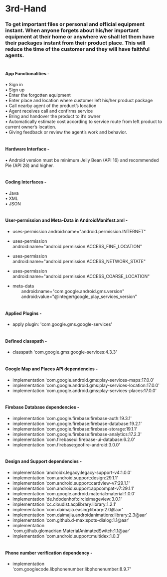 # 3rd-Hand
### To get important files or personal and official equipment instant. When anyone forgets about his/her important equipment at their home or anywhere we shall let them have their packages instant from their product place. This will reduce the time of the customer and they will have faithful agents.<br><br>

#### App Functionalities -

•	Sign in<br>•	Sign up<br>•	Enter the forgotten equipment<br>•	Enter place and location where customer left his/her product package<br>•	Call nearby agent of the product’s location <br>•	Agent receives call and confirms service<br>•	Bring and handover the product to it’s owner<br>•	Automatically estimate cost according to service route from left product to current owner’s location.<br>•	Giving feedback or review the agent’s work and behavior.<br><br>

#### Hardware Interface -

•	Android version must be minimum Jelly Bean (API 16) and recommended Pie (API 28) and higher.<br><br>

#### Coding Interfaces -

•	Java<br>•	XML<br>•	JSON<br><br>

#### User-permission and Meta-Data in AndroidManifest.xml -

*  uses-permission android:name="android.permission.INTERNET"
*  uses-permission android:name="android.permission.ACCESS_FINE_LOCATION"
*  uses-permission android:name="android.permission.ACCESS_NETWORK_STATE"
*  uses-permission android:name="android.permission.ACCESS_COARSE_LOCATION"<br>

*  meta-data<br>&emsp;&emsp;android:name="com.google.android.gms.version"<br>&emsp;&emsp;android:value="@integer/google_play_services_version"<br><br>

#### Applied Plugins -

* apply plugin: 'com.google.gms.google-services'<br><br>

#### Defined classpath -

* classpath 'com.google.gms:google-services:4.3.3'<br><br>

#### Google Map and Places API dependencies -

* implementation 'com.google.android.gms:play-services-maps:17.0.0'
* implementation 'com.google.android.gms:play-services-location:17.0.0'
* implementation 'com.google.android.gms:play-services-places:17.0.0'<br><br>

#### Firebase Database dependencies -

* implementation 'com.google.firebase:firebase-auth:19.3.1'
* implementation 'com.google.firebase:firebase-database:19.2.1'
* implementation 'com.google.firebase:firebase-storage:19.1.1'
* implementation 'com.google.firebase:firebase-analytics:17.2.3'
* implementation 'com.firebaseui:firebase-ui-database:6.2.0'
* implementation 'com.firebase:geofire-android:3.0.0'<br><br>

#### Design and Support dependencies -

* implementation 'androidx.legacy:legacy-support-v4:1.0.0'
* implementation 'com.android.support:design:29.1.1'
* implementation 'com.android.support:cardview-v7:29.1.1'
* implementation 'com.android.support:appcompat-v7:29.1.1'
* implementation 'com.google.android.material:material:1.0.0'
* implementation 'de.hdodenhof:circleimageview:3.0.1'
* implementation 'cc.cloudist.acplibrary:library:1.2.1'
* implementation 'com.daimajia.easing:library:2.0@aar'
* implementation 'com.daimajia.androidanimations:library:2.3@aar'
* implementation 'com.github.d-max:spots-dialog:1.1@aar'
* implementation 'com.github.glomadrian:MaterialAnimatedSwitch:1.1@aar'
* implementation 'com.android.support:multidex:1.0.3'<br><br>

#### Phone number verification dependency -

* implementation 'com.googlecode.libphonenumber:libphonenumber:8.9.7'

